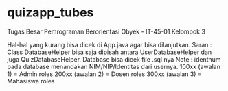 # quizapp_tubes
Tugas Besar Pemrograman Berorientasi Obyek - IT-45-01 Kelompok 3

Hal-hal yang kurang bisa dicek di App.java agar bisa dilanjutkan.
Saran : Class DatabaseHelper bisa saja dipisah antara UserDatabaseHelper dan juga QuizDatabaseHelper.
Database bisa dicek file .sql nya
Note : identnum pada database menandakan NIM/NIP/Identitas dari usernya.
100xx (awalan 1) = Admin roles
200xx (awalan 2) = Dosen roles
300xx (awalan 3) = Mahasiswa roles
